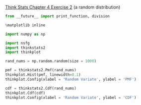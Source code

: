 [Think Stats Chapter 4 Exercise 2](http://greenteapress.com/thinkstats2/html/thinkstats2005.html#toc41) (a random distribution)

``` python
from __future__ import print_function, division

%matplotlib inline

import numpy as np

import nsfg
import thinkstats2
import thinkplot

rand_nums = np.random.random(size = 1000)

pmf = thinkstats2.Pmf(rand_nums)
thinkplot.Hist(pmf, linewidth=0.1)
thinkplot.Config(xlabel = 'Random Variate', ylabel = 'PMF')

cdf = thinkstats2.Cdf(rand_nums)
thinkplot.Cdf(cdf)
thinkplot.Config(xlabel = 'Random Variate', ylabel = 'CDF')
```
